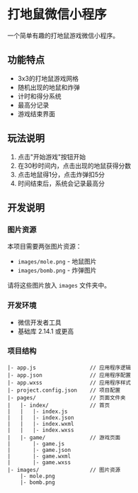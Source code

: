 # 打地鼠微信小程序

一个简单有趣的打地鼠游戏微信小程序。

## 功能特点

- 3x3的打地鼠游戏网格
- 随机出现的地鼠和炸弹
- 计时和得分系统
- 最高分记录
- 游戏结束界面

## 玩法说明

1. 点击"开始游戏"按钮开始
2. 在30秒时间内，点击出现的地鼠获得分数
3. 点击地鼠得1分，点击炸弹扣5分
4. 时间结束后，系统会记录最高分

## 开发说明

### 图片资源

本项目需要两张图片资源：
- `images/mole.png` - 地鼠图片
- `images/bomb.png` - 炸弹图片

请将这些图片放入 `images` 文件夹中。

### 开发环境

- 微信开发者工具
- 基础库 2.14.1 或更高

### 项目结构

```
|- app.js                 // 应用程序逻辑
|- app.json               // 应用程序配置
|- app.wxss               // 应用程序样式
|- project.config.json    // 项目配置
|- pages/                 // 页面文件夹
|   |- index/             // 首页
|   |   |- index.js
|   |   |- index.json
|   |   |- index.wxml
|   |   |- index.wxss
|   |- game/              // 游戏页面
|       |- game.js
|       |- game.json
|       |- game.wxml
|       |- game.wxss
|- images/                // 图片资源
    |- mole.png
    |- bomb.png
``` 